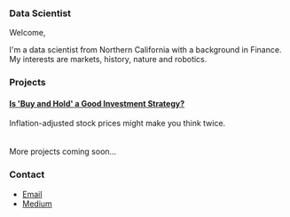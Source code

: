 ### Data Scientist

Welcome,

I'm a data scientist from Northern California with a background in Finance. My interests are markets, history, nature and robotics.

### Projects

#### [Is 'Buy and Hold' a Good Investment Strategy?](project1)
Inflation-adjusted stock prices might make you think twice.
\
\
\
More projects coming soon...


### Contact
- [Email](mailto:carteri246gmail.com)
- [Medium](https://medium.com/@daniel_carter)
